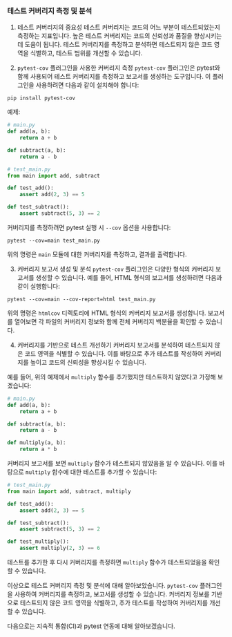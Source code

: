 ### 테스트 커버리지 측정 및 분석

1. 테스트 커버리지의 중요성
테스트 커버리지는 코드의 어느 부분이 테스트되었는지 측정하는 지표입니다. 높은 테스트 커버리지는 코드의 신뢰성과 품질을 향상시키는 데 도움이 됩니다. 테스트 커버리지를 측정하고 분석하면 테스트되지 않은 코드 영역을 식별하고, 테스트 범위를 개선할 수 있습니다.

2. `pytest-cov` 플러그인을 사용한 커버리지 측정
`pytest-cov` 플러그인은 pytest와 함께 사용되어 테스트 커버리지를 측정하고 보고서를 생성하는 도구입니다. 이 플러그인을 사용하려면 다음과 같이 설치해야 합니다:

```
pip install pytest-cov
```

예제:
```python
# main.py
def add(a, b):
    return a + b

def subtract(a, b):
    return a - b

# test_main.py
from main import add, subtract

def test_add():
    assert add(2, 3) == 5

def test_subtract():
    assert subtract(5, 3) == 2
```

커버리지를 측정하려면 pytest 실행 시 `--cov` 옵션을 사용합니다:

```
pytest --cov=main test_main.py
```

위의 명령은 `main` 모듈에 대한 커버리지를 측정하고, 결과를 출력합니다.

3. 커버리지 보고서 생성 및 분석
`pytest-cov` 플러그인은 다양한 형식의 커버리지 보고서를 생성할 수 있습니다. 예를 들어, HTML 형식의 보고서를 생성하려면 다음과 같이 실행합니다:

```
pytest --cov=main --cov-report=html test_main.py
```

위의 명령은 `htmlcov` 디렉토리에 HTML 형식의 커버리지 보고서를 생성합니다. 보고서를 열어보면 각 파일의 커버리지 정보와 함께 전체 커버리지 백분율을 확인할 수 있습니다.

4. 커버리지를 기반으로 테스트 개선하기
커버리지 보고서를 분석하여 테스트되지 않은 코드 영역을 식별할 수 있습니다. 이를 바탕으로 추가 테스트를 작성하여 커버리지를 높이고 코드의 신뢰성을 향상시킬 수 있습니다.

예를 들어, 위의 예제에서 `multiply` 함수를 추가했지만 테스트하지 않았다고 가정해 보겠습니다:

```python
# main.py
def add(a, b):
    return a + b

def subtract(a, b):
    return a - b

def multiply(a, b):
    return a * b
```

커버리지 보고서를 보면 `multiply` 함수가 테스트되지 않았음을 알 수 있습니다. 이를 바탕으로 `multiply` 함수에 대한 테스트를 추가할 수 있습니다:

```python
# test_main.py
from main import add, subtract, multiply

def test_add():
    assert add(2, 3) == 5

def test_subtract():
    assert subtract(5, 3) == 2

def test_multiply():
    assert multiply(2, 3) == 6
```

테스트를 추가한 후 다시 커버리지를 측정하면 `multiply` 함수가 테스트되었음을 확인할 수 있습니다.

이상으로 테스트 커버리지 측정 및 분석에 대해 알아보았습니다. `pytest-cov` 플러그인을 사용하여 커버리지를 측정하고, 보고서를 생성할 수 있습니다. 커버리지 정보를 기반으로 테스트되지 않은 코드 영역을 식별하고, 추가 테스트를 작성하여 커버리지를 개선할 수 있습니다.

다음으로는 지속적 통합(CI)과 pytest 연동에 대해 알아보겠습니다.